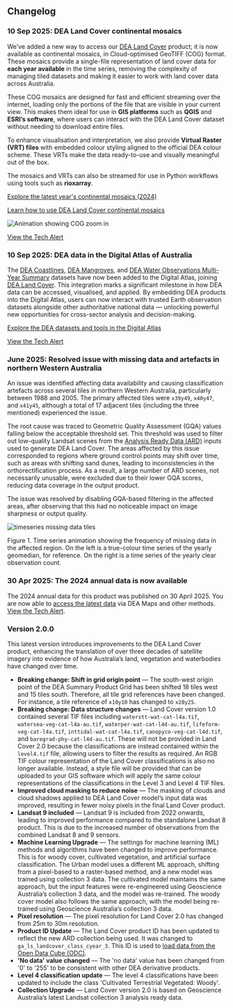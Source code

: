 ## Changelog

### 10 Sep 2025: DEA Land Cover continental mosaics

We've added a new way to access our [DEA Land Cover](/data/product/dea-land-cover-landsat/) product; it is now available as continental mosaics, in Cloud-optimised GeoTIFF (COG) format. These mosaics provide a single-file representation of land cover data for **each year available** in the time series, removing the complexity of managing tiled datasets and making it easier to work with land cover data across Australia. 

These COG mosaics are designed for fast and efficient streaming over the internet, loading only the portions of the file that are visible in your current view. This makes them ideal for use in **GIS platforms** such as **QGIS** and **ESRI’s software**, where users can interact with the DEA Land Cover dataset without needing to download entire files.

To enhance visualisation and interpretation, we also provide **Virtual Raster (VRT) files** with embedded colour styling aligned to the official DEA colour scheme. These VRTs make the data ready-to-use and visually meaningful out of the box. 

The mosaics and VRTs can also be streamed for use in Python workflows using tools such as **rioxarray**.

[Explore the latest year's continental mosaics (2024)](https://data.dea.ga.gov.au/?prefix=derivative/ga_ls_landcover_class_cyear_3/2-0-0/continental_mosaics/2024--P1Y/)

[Learn how to use DEA Land Cover continental mosaics](/data/product/dea-land-cover-landsat/?tab=access#access-the-data-2)

![Animation showing COG zoom in](/_files/land_cover/zoom_cog_landcover.gif)

[View the Tech Alert](https://communication.ga.gov.au/link/id/zzzz68c0df3fa6de5146Pzzzz6567c8b713b5b826/page.html)

### 10 Sep 2025: DEA data in the Digital Atlas of Australia

The [DEA Coastlines](/data/product/dea-coastlines/), [DEA Mangroves](/data/product/dea-mangroves/), and [DEA Water Observations Multi-Year Summary](/data/product/dea-water-observations-statistics-landsat/) datasets have now been added to the Digital Atlas, joining [DEA Land Cover](/data/product/dea-land-cover-landsat/). This integration marks a significant milestone in how DEA data can be accessed, visualised, and applied. By embedding DEA products into the Digital Atlas, users can now interact with trusted Earth observation datasets alongside other authoritative national data — unlocking powerful new opportunities for cross-sector analysis and decision-making. 

[Explore the DEA datasets and tools in the Digital Atlas](https://digital.atlas.gov.au/search?source=Digital%2520Earth%2520Australia)

[View the Tech Alert](https://communication.ga.gov.au/link/id/zzzz68c0df3fa6de5146Pzzzz6567c8b713b5b826/page.html)

### June 2025: Resolved issue with missing data and artefacts in northern Western Australia

An issue was identified affecting data availability and causing classification artefacts across several tiles in northern Western Australia, particularly between 1988 and 2005. The primary affected tiles were `x39y49`, `x40y47`, and `x41y45`, although a total of 17 adjacent tiles (including the three mentioned) experienced the issue.

The root cause was traced to Geometric Quality Assessment (GQA) values falling below the acceptable threshold set. This threshold was used to filter out low-quality Landsat scenes from the [Analysis Ready Data (ARD)](/guides/reference/analysis_ready_data_corrections/) inputs used to generate DEA Land Cover. The areas affected by this issue corresponded to regions where ground control points may shift over time, such as areas with shifting sand dunes, leading to inconsistencies in the orthorectification process. As a result, a large number of ARD scenes, not necessarily unusable, were excluded due to their lower GQA scores, reducing data coverage in the output product.

The issue was resolved by disabling GQA-based filtering in the affected areas, after observing that this had no noticeable impact on image sharpness or output quality.
 
![timeseries missing data tiles](/_files/land_cover/gqa_tiles_timeseries_geomad_obs_count_gmad.gif)

Figure 1. Time series animation showing the frequency of missing data in the affected region. On the left is a true-colour time series of the yearly geomedian, for reference. On the right is a time series of the yearly clear observation count.

### 30 Apr 2025: The 2024 annual data is now available

The 2024 annual data for this product was published on 30 April 2025. You are now able to [access the latest data](./?tab=access) via DEA Maps and other methods. [View the Tech Alert](https://communication.ga.gov.au/link/id/zzzz6811775c5a24b812Pzzzz6567c8b713b5b826/page.html).

### Version 2.0.0

This latest version introduces improvements to the DEA Land Cover product, enhancing the translation of over three decades of satellite imagery into evidence of how Australia’s land, vegetation and waterbodies have changed over time. 

* **Breaking change: Shift in grid origin point** &mdash; The south-west origin point of the DEA Summary Product Grid has been shifted 18 tiles west and 15 tiles south. Therefore, all tile grid references have been changed. For instance, a tile reference of `x10y10` has changed to `x28y25`.
* **Breaking change: Data structure changes** &mdash; Land Cover version 1.0 contained several TIF files including `waterstt-wat-cat-l4a.tif`, `watersea-veg-cat-l4a-au.tif`, `waterper-wat-cat-l4d-au.tif`, `lifeform-veg-cat-l4a.tif`, `inttidal-wat-cat-l4a.tif`, `canopyco-veg-cat-l4d.tif`, and `baregrad-phy-cat-l4d-au.tif`. These will not be provided in Land Cover 2.0 because the classifications are instead contained within the `level4.tif` file, allowing users to filter the results as required. An RGB TIF colour representation of the Land Cover classifications is also no longer available. Instead, a style file will be provided that can be uploaded to your GIS software which will apply the same colour representations of the classifications in the Level 3 and Level 4 TIF files.
* **Improved cloud masking to reduce noise** &mdash; The masking of clouds and cloud shadows applied to DEA Land Cover model’s input data was improved, resulting in fewer noisy pixels in the final Land Cover product. 
* **Landsat 9 included** &mdash; Landsat 9 is included from 2022 onwards, leading to improved performance compared to the standalone Landsat 8 product. This is due to the increased number of observations from the combined Landsat 8 and 9 sensors.
* **Machine Learning Upgrade** &mdash; The settings for machine learning (ML) methods and algorithms have been changed to improve performance. This is for woody cover, cultivated vegetation, and artificial surface classification. The Urban model uses a different ML approach, shifting from a pixel-based to a raster-based method, and a new model was trained using collection 3 data. The cultivated model maintains the same approach, but the input features were re-engineered using Geoscience Australia’s collection 3 data, and the model was re-trained. The woody cover model also follows the same approach, with the model being re-trained using Geoscience Australia’s collection 3 data.
* **Pixel resolution** &mdash; The pixel resolution for Land Cover 2.0 has changed from 25m to 30m resolution.
* **Product ID Update** &mdash; The Land Cover product ID has been updated to reflect the new ARD collection being used. It was changed to `ga_ls_landcover_class_cyear_3`. This ID is used to [load data from the Open Data Cube (ODC)](/notebooks/Beginners_guide/04_Loading_data/).
* **'No data' value changed** &mdash; The 'no data' value has been changed from '0' to '255' to be consistent with other DEA derivative products.
* **Level 4 classification update** &mdash; The level 4 classifications have been updated to include the class 'Cultivated Terrestrial Vegetated: Woody'.
* **Collection Upgrade** &mdash; Land Cover version 2.0 is based on Geoscience Australia’s latest Landsat collection 3 analysis ready data. 

